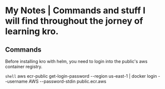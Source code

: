 # My Notes | Commands and stuff I will find throughout the jorney of learning kro.

## Commands
Before installing kro with helm, you need to login into the public's aws container registry.

`shell`
aws ecr-public get-login-password --region us-east-1 | docker login --username AWS --password-stdin public.ecr.aws